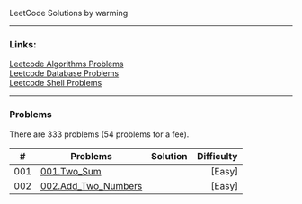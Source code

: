 LeetCode Solutions by warming  

---

### Links:
[Leetcode Algorithms Problems](https://leetcode.com/problemset/algorithms/)  
[Leetcode Database Problems](https://leetcode.com/problemset/database/)  
[Leetcode Shell Problems](https://leetcode.com/problemset/shell/)  


---

### Problems

There are 333 problems (54 problems for a fee).  


| \# | Problems | Solution | Difficulty |  
|----|----------|----------|------------|
| 001 | [001.Two_Sum](https://leetcode.com/problems/Two-Sum/) | [](./solutions/001.Two_Sum) | &nbsp;&nbsp;&nbsp;&nbsp;&nbsp;&nbsp;[Easy] |
| 002 | [002.Add_Two_Numbers](https://leetcode.com/problems/Add-Two-Numbers/) | [](./solutions/002.Add_Two_Numbers) | &nbsp;&nbsp;&nbsp;&nbsp;&nbsp;&nbsp;[Easy]|
